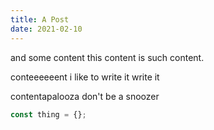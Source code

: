 ```yaml
---
title: A Post
date: 2021-02-10
---
```


and some content this content is such content.

conteeeeeent i like to write it write it

contentapalooza don't be a snoozer

```js
const thing = {};
```
